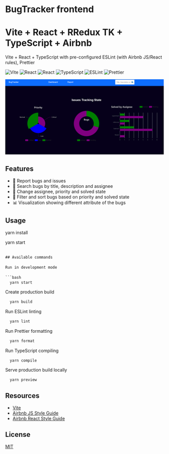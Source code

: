 # BugTracker frontend
# Vite + React + RRedux TK + TypeScript + Airbnb

Vite + React + TypeScript with pre-configured ESLint (with Airbnb JS/React rules), Prettier

![Vite](https://img.shields.io/badge/Vite-B73BFE?style=for-the-badge&logo=vite&logoColor=FFD62E)
![React](https://img.shields.io/badge/React-20232A?style=for-the-badge&logo=react&logoColor=61DAFB)
![React](https://img.shields.io/badge/Redux%20TK-20232b?style=for-the-badge&logo=redux&logoColor=purple)
![TypeScript](https://img.shields.io/badge/TypeScript-007ACC?style=for-the-badge&logo=typescript&logoColor=white)
![ESLint](https://img.shields.io/badge/eslint-3A33D1?style=for-the-badge&logo=eslint&logoColor=white)
![Prettier](https://img.shields.io/badge/prettier-1A2C34?style=for-the-badge&logo=prettier&logoColor=F7BA3E)

![Screenshot](/src/images/Screenshot%202023-03-03.png)

## Features

- 🦾 Report bugs and issues
- 🔎 Search bugs by title, description and assignee
- 💅 Change assignee, priority and solved state
- 🔬 Filter and sort bugs based on priority and solved state
- 📊 Visualization showing different attribute of the bugs

## Usage

yarn install

yarn start
```

## Available commands

Run in development mode

```bash
  yarn start
```

Create production build

```bash
  yarn build
```

Run ESLint linting

```bash
  yarn lint
```

Run Prettier formatting

```bash
  yarn format
```

Run TypeScript compiling

```bash
  yarn compile
```

Serve production build locally

```bash
  yarn preview
```

## Resources

- [Vite](https://github.com/vitejs/vite)
- [Airbnb JS Style Guide](https://github.com/airbnb/javascript)
- [Airbnb React Style Guide](https://github.com/airbnb/javascript/tree/master/react)

## License

[MIT](https://choosealicense.com/licenses/mit/)
